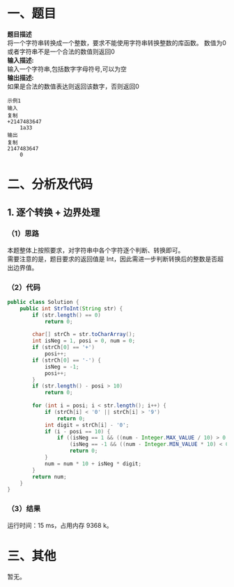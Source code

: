 # 一、题目
**题目描述**  
将一个字符串转换成一个整数，要求不能使用字符串转换整数的库函数。 数值为0或者字符串不是一个合法的数值则返回0  
**输入描述:**    
输入一个字符串,包括数字字母符号,可以为空  
**输出描述:**  
如果是合法的数值表达则返回该数字，否则返回0  
```
示例1
输入  
复制
+2147483647
    1a33
输出
复制
2147483647
    0
```
# 二、分析及代码
## 1. 逐个转换 + 边界处理
### （1）思路
本题整体上按照要求，对字符串中各个字符逐个判断、转换即可。    
需要注意的是，题目要求的返回值是 Int，因此需进一步判断转换后的整数是否超出边界值。   
### （2）代码
```java
public class Solution {
    public int StrToInt(String str) {
        if (str.length() == 0)
            return 0;
        
        char[] strCh = str.toCharArray();
        int isNeg = 1, posi = 0, num = 0;
        if (strCh[0] == '+')
            posi++;
        if (strCh[0] == '-') {
            isNeg = -1;
            posi++;
        }
        if (str.length() - posi > 10)
            return 0;
        
        for (int i = posi; i < str.length(); i++) {
            if (strCh[i] < '0' || strCh[i] > '9')
                return 0;
            int digit = strCh[i] - '0';
            if (i - posi == 10) {
                if ((isNeg == 1 && ((num - Integer.MAX_VALUE / 10) > 0 || digit > Integer.MAX_VALUE - num * 10)) ||
                    (isNeg == -1 && ((num - Integer.MIN_VALUE * 10) < 0 || digit > num * 10 - Integer.MIN_VALUE)))
                    return 0;
            }
            num = num * 10 + isNeg * digit;
        }
        return num;
    }
}
```
### （3）结果
运行时间：15 ms，占用内存 9368 k。      
# 三、其他
暂无。  
